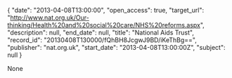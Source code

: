 {
  "date": "2013-04-08T13:00:00", 
  "open_access": true, 
  "target_url": "http://www.nat.org.uk/Our-thinking/Health%20and%20social%20care/NHS%20reforms.aspx", 
  "description": null, 
  "end_date": null, 
  "title": "National Aids Trust", 
  "record_id": "20130408T130000/fQhBH8JcgwJ9BD/iKeThBg==", 
  "publisher": "nat.org.uk", 
  "start_date": "2013-04-08T13:00:00Z", 
  "subject": null
}

None